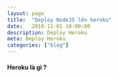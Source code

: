 ```yaml
---
layout: page
title:  "Deploy NodeJS lên heroku"
date:   2018-11-01 10:00:00
description: Deploy Heroku
meta: Deploy Heroku
categories: ["blog"]
---
```

<h4> Heroku là gì ?</h4>
